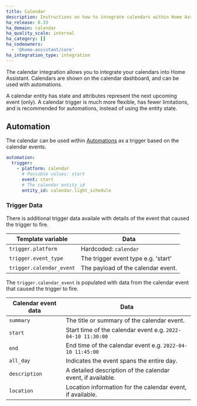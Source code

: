 ```yaml
---
title: Calendar
description: Instructions on how to integrate calendars within Home Assistant.
ha_release: 0.33
ha_domain: calendar
ha_quality_scale: internal
ha_category: []
ha_codeowners:
  - '@home-assistant/core'
ha_integration_type: integration
---
```


The calendar integration allows you to integrate your calendars into Home Assistant. Calendars are shown on the calendar dashboard, and can be used with automations.

A calendar entity has state and attributes represent the next upcoming event (only). A calendar trigger is much more flexible, has fewer limitations, and is recommended for automations, instead of using the entity state.

## Automation

The calendar can be used within [Automations](/docs/automation) as a trigger based on the calendar events.

```yaml
automation:
  trigger:
    - platform: calendar
      # Possible values: start
      event: start
      # The calendar entity_id
      entity_id: calendar.light_schedule
```

### Trigger Data

There is additional trigger data availale with details of the event that caused the trigger to fire.

| Template variable        | Data                                |
| ------------------------ | ----------------------------------- |
| `trigger.platform`       | Hardcoded: `calendar`               |
| `trigger.event_type`     | The trigger event type e.g. 'start' |
| `trigger.calendar_event` | The payload of the calendar event.  |

The `trigger.calendar_event` is populated with data from the calendar
event that caused the trigger to fire.

| Calendar event data | Data                                                        |
| ------------------- | ----------------------------------------------------------- |
| `summary`           | The title or summary of the calendar event.                 |
| `start`             | Start time of the calendar event e.g. `2022-04-10 11:30:00` |
| `end`               | End time of the calendar event e.g. `2022-04-10 11:45:00`   |
| `all_day`           | Indicates the event spans the entire day.                   |
| `description`       | A detailed description of the calendar event, if available. |
| `location`          | Location information for the calendar event, if available.  |
